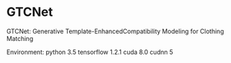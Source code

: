 # GTCNet
GTCNet: Generative Template-EnhancedCompatibility Modeling for Clothing Matching

Environment: python 3.5 tensorflow 1.2.1 cuda 8.0 cudnn 5
